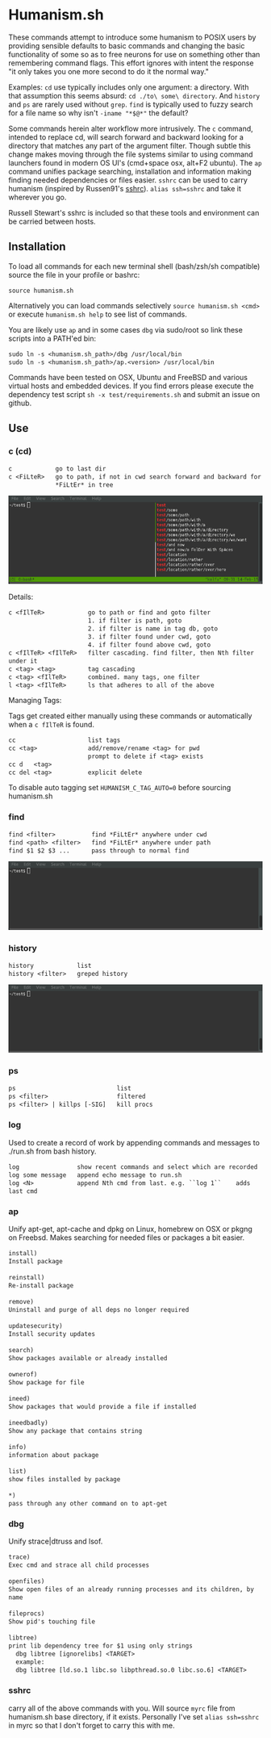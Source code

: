 # Humanism.sh

These commands attempt to introduce some humanism to POSIX users by providing
sensible defaults to basic commands and changing the basic functionality of some
so as to free neurons for use on something other than remembering command flags.
This effort ignores with intent the response "it only takes you one more second
to do it the normal way."

Examples: ``cd`` use typically includes only one argument: a directory. With
that assumption this seems absurd:
``cd ./to\ some\ directory``. And ``history`` and ``ps`` are
rarely used without ``grep``. ``find`` is typically used to fuzzy search for a
file name so why isn't ``-iname "*$@*"`` the default?

Some commands herein alter workflow more intrusively. The ``c`` command,
intended to replace cd, will search forward and backward looking for a directory
that matches any part of the argument filter. Though subtle this change makes
moving through the file systems similar to using command launchers found in
modern OS UI's (cmd+space osx, alt+F2 ubuntu). The ``ap`` command unifies
package searching, installation and information making finding needed
dependencies or files easier. ``sshrc`` can be used to carry humanism
(inspired by Russen91's [sshrc](https://github.com/Russell91/sshrc)).
``alias ssh=sshrc`` and take it wherever you go.

Russell Stewart's sshrc is included so that these tools and environment can be
carried between hosts.

## Installation

To load all commands for each new terminal shell (bash/zsh/sh compatible) source
the file in your profile or bashrc:

    source humanism.sh

Alternatively you can load commands selectively ``source humanism.sh <cmd>``
or execute ``humanism.sh help`` to see list of commands.

You are likely use `ap` and in some cases `dbg` via sudo/root so link these
scripts into a PATH'ed bin:

    sudo ln -s <humanism.sh_path>/dbg /usr/local/bin
    sudo ln -s <humanism.sh_path>/ap.<version> /usr/local/bin

Commands have been tested on OSX, Ubuntu and FreeBSD and various virtual hosts
and embedded devices. If you find errors please execute the dependency test
script ``sh -x test/requirements.sh`` and submit an issue on github.

## Use

### c (cd)

    c            go to last dir
    c <FiLteR>   go to path, if not in cwd search forward and backward for
                 *FiLtEr* in tree

![example c use](/examples/c.gif)

Details:

    c <fIlTeR>            go to path or find and goto filter  
                          1. if filter is path, goto  
                          2. if filter is name in tag db, goto  
                          3. if filter found under cwd, goto  
                          4. if filter found above cwd, goto
    c <fIlTeR> <fIlTeR>   filter cascading. find filter, then Nth filter under it  
    c <tag> <tag>         tag cascading
    c <tag> <fIlTeR>      combined. many tags, one filter  
    l <tag> <fIlTeR>      ls that adheres to all of the above  

Managing Tags:

Tags get created either manually using these commands or automatically when a
``c fIlTeR`` is found.

    cc                    list tags  
    cc <tag>              add/remove/rename <tag> for pwd  
                          prompt to delete if <tag> exists  
    cc d   <tag>  
    cc del <tag>          explicit delete  

To disable auto tagging set ``HUMANISM_C_TAG_AUTO=0`` before sourcing humanism.sh

### find

    find <filter>          find *FiLtEr* anywhere under cwd
    find <path> <filter>   find *FiLtEr* anywhere under path
    find $1 $2 $3 ...      pass through to normal find

![example find use](/examples/find.gif)


### history

    history            list
    history <filter>   greped history

![example history use](/examples/history.gif)

### ps

    ps                            list
    ps <filter>                   filtered
    ps <filter> | killps [-SIG]   kill procs

### log

Used to create a record of work by appending commands and messages to ./run.sh
from bash history.

    log          	   show recent commands and select which are recorded
    log some message   append echo message to run.sh
    log <N>      	   append Nth cmd from last. e.g. ``log 1``    adds last cmd


### ap

Unify apt-get, apt-cache and dpkg on Linux, homebrew on OSX or pkgng on Freebsd.
Makes searching for needed files or packages a bit easier.

    install)  
    Install package

    reinstall)  
    Re-install package

    remove)  
    Uninstall and purge of all deps no longer required

    updatesecurity)  
    Install security updates

    search)  
    Show packages available or already installed

    ownerof)  
    Show package for file

    ineed)  
    Show packages that would provide a file if installed

    ineedbadly)  
    Show any package that contains string

    info)  
    information about package

    list)  
    show files installed by package

    *)  
    pass through any other command on to apt-get

### dbg

Unify strace|dtruss and lsof.

    trace)  
    Exec cmd and strace all child processes

    openfiles)  
    Show open files of an already running processes and its children, by name

    fileprocs)  
    Show pid's touching file

    libtree)  
    print lib dependency tree for $1 using only strings  
      dbg libtree [ignorelibs] <TARGET>  
      example:  
      dbg libtree [ld.so.1 libc.so libpthread.so.0 libc.so.6] <TARGET>  

### sshrc

carry all of the above commands with you. Will source ``myrc`` file from
humanism.sh base directory, if it exists. Personally I've set ``alias ssh=sshrc``
in myrc so that I don't forget to carry this with me.
